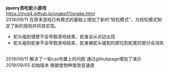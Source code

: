 <strong>jquery贪吃蛇小游戏</strong><br>https://ince4.github.io/snake/t1/snake.html<br>
2019/09/11 在原本游戏已有模式的基础上增加了新的“轻松模式”，为轻松模式制定了新的规则并将其实现。<br>
<ul>
  <li>蛇头碰到墙壁不会导致游戏结束，蛇身会从对边出现</li>
  <li>蛇头碰到蛇身不会导致游戏结束，蛇身被蛇头碰到的部位到蛇尾的部分会消失</li>
</ul>
<br>
2019/09/11 解决了一些css布置上的问题 通过githubpage增加了演示<br>
2019/09/05 初始版本 根据食物种类改变速度
